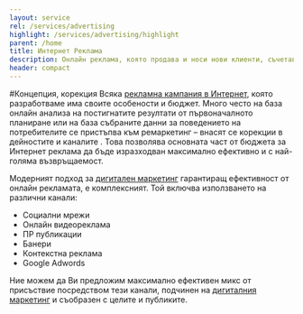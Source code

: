 ```yaml
---
layout: service
rel: /services/advertising
highlight: /services/advertising/highlight
parent: /home
title: Интернет Реклама
description: Онлайн реклама, която продава и носи нови клиенти, съчетавайки различни онлайн рекламни канали.
header: compact
---
```

#Концепция, корекция
Всяка [рекламна кампания в Интернет](./../бизнес-развитие/кухни-диалог/реклама.html), която разработваме има своите особености и бюджет. Много често на база онлайн анализа на постигнатите резултати от първоначалното планиране или на база събраните данни за поведението на потребителите се пристъпва към ремаркетинг – внасят се корекции в дейностите и каналите . Това позволява основната част от бюджета за Интернет реклама да бъде изразходван максимално ефективно и с най-голяма възвръщаемост.

Модерният подход за [дигитален маркетинг](./дигитална-маркетинг-стратегия.html) гарантиращ ефективност от онлайн рекламата, е комплексният. Той включва използването на различни канали:

- Социални мрежи
- Онлайн видеореклама
- ПР публикации
- Банери
- Контекстна реклама
- Google Adwords

Ние можем да Ви предложим максимално ефективен микс от присъствие посредством тези канали, подчинен на [дигиталния маркетинг](./дигитална-маркетинг-стратегия.html) и съобразен с целите и публиките.